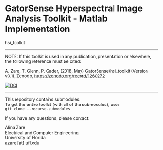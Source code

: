 # GatorSense Hyperspectral Image Analysis Toolkit - Matlab Implementation
hsi_toolkit

***
NOTE: If this toolkit is used in any publication, presentation or elsewhere, the following reference must be cited:

A. Zare, T. Glenn, P. Gader, (2018, May) GatorSense/hsi_toolkit (Version v0.1), Zenodo,
https://zenodo.org/record/1260272

[![DOI](https://zenodo.org/badge/DOI/10.5281/zenodo.1260272.svg)](https://doi.org/10.5281/zenodo.1260272)


****

This repository contains submodules.   
To get the entire toolkit (with all of the submodules), use:  
`git clone --recurse-submodules`


If you have any questions, please contact:  

Alina Zare  
Electrical and Computer Engineering  
University of Florida    
azare [at] ufl.edu  
